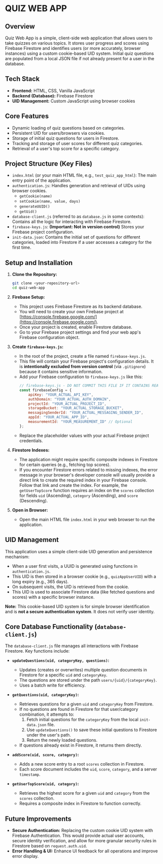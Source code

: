 # QUIZ WEB APP

## Overview

Quiz Web App is a simple, client-side web application that allows users to take quizzes on various topics. It stores user progress and scores using Firebase Firestore and identifies users (or more accurately, browser instances) using a custom cookie-based UID system. Initial quiz questions are populated from a local JSON file if not already present for a user in the database.

## Tech Stack

* **Frontend:** HTML, CSS, Vanilla JavaScript
* **Backend (Database):** Firebase Firestore
* **UID Management:** Custom JavaScript using browser cookies

## Core Features

* Dynamic loading of quiz questions based on categories.
* Persistent UID for users/browsers via cookies.
* Storage of initial quiz questions for users in Firestore.
* Tracking and storage of user scores for different quiz categories.
* Retrieval of a user's top score for a specific category.

## Project Structure (Key Files)

* `index.html` (or your main HTML file, e.g., `test_quiz_app_html`): The main entry point of the application.
* `authentication.js`: Handles generation and retrieval of UIDs using browser cookies.
    * `getCookie(name)`
    * `setCookie(name, value, days)`
    * `generateUUID()`
    * `getUid()`
* `database-client.js` (referred to as `database.js` in some contexts): Contains all the logic for interacting with Firebase Firestore.
* `firebase-keys.js`: **(Important: Not in version control)** Stores your Firebase project configuration.
* `init-data.json`: Contains the initial set of questions for different categories, loaded into Firestore if a user accesses a category for the first time.

## Setup and Installation

1.  **Clone the Repository:**
    ```bash
    git clone <your-repository-url>
    cd quiz-web-app
    ```

2.  **Firebase Setup:**
    * This project uses Firebase Firestore as its backend database.
    * You will need to create your own Firebase project at [https://console.firebase.google.com/](https://console.firebase.google.com/).
    * Once your project is created, enable Firestore database.
    * Go to your Firebase project settings and find your web app's Firebase configuration object.

3.  **Create `firebase-keys.js`:**
    * In the root of the project, create a file named `firebase-keys.js`.
    * This file will contain your Firebase project's configuration details. It is **intentionally excluded from version control** (via `.gitignore`) because it contains sensitive information.
    * Add your Firebase configuration to `firebase-keys.js` like this:
        ```javascript
        // firebase-keys.js - DO NOT COMMIT THIS FILE IF IT CONTAINS REAL KEYS
        const firebaseConfig = {
            apiKey: "YOUR_ACTUAL_API_KEY",
            authDomain: "YOUR_ACTUAL_AUTH_DOMAIN",
            projectId: "YOUR_ACTUAL_PROJECT_ID",
            storageBucket: "YOUR_ACTUAL_STORAGE_BUCKET",
            messagingSenderId: "YOUR_ACTUAL_MESSAGING_SENDER_ID",
            appId: "YOUR_ACTUAL_APP_ID",
            measurementId: "YOUR_MEASUREMENT_ID" // Optional
        };
        ```
    * Replace the placeholder values with your actual Firebase project credentials.

4.  **Firestore Indexes:**
    * The application might require specific composite indexes in Firestore for certain queries (e.g., fetching top scores).
    * If you encounter Firestore errors related to missing indexes, the error message in your browser's developer console will usually provide a direct link to create the required index in your Firebase console. Follow that link and create the index. For example, the `getUserTopScore` function requires an index on the `scores` collection for fields `uid` (Ascending), `category` (Ascending), and `score` (Descending).

5.  **Open in Browser:**
    * Open the main HTML file `index.html` in your web browser to run the application.

## UID Management

This application uses a simple client-side UID generation and persistence mechanism:
* When a user first visits, a UUID is generated using functions in `authentication.js`.
* This UID is then stored in a browser cookie (e.g., `quizAppUserUID`) with a long expiry (e.g., 365 days).
* On subsequent visits, the UID is retrieved from the cookie.
* This UID is used to associate Firestore data (like fetched questions and scores) with a specific browser instance.

**Note:** This cookie-based UID system is for simple browser identification and is **not a secure authentication system**. It does not verify user identity.

## Core Database Functionality (`database-client.js`)

The `database-client.js` file manages all interactions with Firebase Firestore. Key functions include:

* **`updateQuestions(uid, categoryKey, questions)`:**
    * Updates (creates or overwrites) multiple question documents in Firestore for a specific `uid` and `categoryKey`.
    * The questions are stored under the path `users/{uid}/{categoryKey}`.
    * Uses a batch write for efficiency.

* **`getQuestions(uid, categoryKey)`:**
    * Retrieves questions for a given `uid` and `categoryKey` from Firestore.
    * If no questions are found in Firestore for that user/category combination, it attempts to:
        1.  Fetch initial questions for the `categoryKey` from the local `init-data.json` file.
        2.  Use `updateQuestions()` to save these initial questions to Firestore under the user's path.
        3.  Return the newly loaded questions.
    * If questions already exist in Firestore, it returns them directly.

* **`addScore(uid, score, category)`:**
    * Adds a new score entry to a root `scores` collection in Firestore.
    * Each score document includes the `uid`, `score`, `category`, and a server `timestamp`.

* **`getUserTopScore(uid, category)`:**
    * Retrieves the highest score for a given `uid` and `category` from the `scores` collection.
    * Requires a composite index in Firestore to function correctly.

## Future Improvements

* **Secure Authentication:**  Replacing the custom cookie UID system with Firebase Authentication. This would provide actual user accounts, secure identity verification, and allow for more granular security rules in Firestore based on `request.auth.uid`.
* **Error Handling & UI:** Enhance UI feedback for all operations and improve error display.




